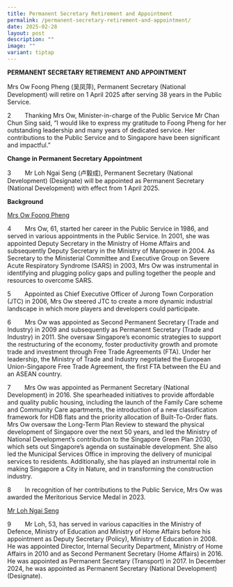 ```yaml
---
title: Permanent Secretary Retirement and Appointment
permalink: /permanent-secretary-retirement-and-appointment/
date: 2025-02-28
layout: post
description: ""
image: ""
variant: tiptap
---
```

<p><strong>PERMANENT SECRETARY RETIREMENT AND APPOINTMENT</strong>
</p>
<p>Mrs Ow Foong Pheng (吴凤萍), Permanent Secretary (National Development) will
retire on 1 April 2025 after serving 38 years in the Public Service.</p>
<p>2&nbsp;&nbsp;&nbsp;&nbsp;&nbsp;&nbsp;&nbsp; Thanking Mrs Ow, Minister-in-charge
of the Public Service Mr Chan Chun Sing said, “I would like to express
my gratitude to Foong Pheng for her outstanding leadership and many years
of dedicated service. Her contributions to the Public Service and to Singapore
have been significant and impactful.”</p>
<p><strong>Change in Permanent Secretary Appointment</strong>
</p>
<p>3&nbsp;&nbsp;&nbsp;&nbsp;&nbsp;&nbsp;&nbsp; Mr Loh Ngai Seng (卢毅成), Permanent
Secretary (National Development) (Designate) will be appointed as Permanent
Secretary (National Development) with effect from 1 April 2025.</p>
<p><strong>Background</strong>
</p>
<p><u>Mrs Ow Foong Pheng</u>
</p>
<p>4&nbsp;&nbsp;&nbsp;&nbsp;&nbsp;&nbsp;&nbsp; Mrs Ow, 61, started her career
in the Public Service in 1986, and served in various appointments in the
Public Service. In 2001, she was appointed Deputy Secretary in the Ministry
of Home Affairs and subsequently Deputy Secretary in the Ministry of Manpower
in 2004. As Secretary to the Ministerial Committee and Executive Group
on Severe Acute Respiratory Syndrome (SARS) in 2003, Mrs Ow was instrumental
in identifying and plugging policy gaps and pulling together the people
and resources to overcome SARS.</p>
<p>5&nbsp;&nbsp;&nbsp;&nbsp;&nbsp;&nbsp;&nbsp; Appointed as Chief Executive
Officer of Jurong Town Corporation (JTC) in 2006, Mrs Ow steered JTC to
create a more dynamic industrial landscape in which more players and developers
could participate.</p>
<p>6&nbsp;&nbsp;&nbsp;&nbsp;&nbsp;&nbsp;&nbsp; Mrs Ow was appointed as Second
Permanent Secretary (Trade and Industry) in 2009 and subsequently as Permanent
Secretary (Trade and Industry) in 2011. She oversaw Singapore’s economic
strategies to support the restructuring of the economy, foster productivity
growth and promote trade and investment through Free Trade Agreements (FTA).
Under her leadership, the Ministry of Trade and Industry negotiated the
European Union-Singapore Free Trade Agreement, the first FTA between the
EU and an ASEAN country.</p>
<p>7&nbsp;&nbsp;&nbsp;&nbsp;&nbsp;&nbsp;&nbsp; Mrs Ow was appointed as Permanent
Secretary (National Development) in 2016. She spearheaded initiatives to
provide affordable and quality public housing, including the launch of
the Family Care scheme and Community Care apartments, the introduction
of a new classification framework for HDB flats and the priority allocation
of Built-To-Order flats. Mrs Ow oversaw the Long-Term Plan Review to steward
the physical development of Singapore over the next 50 years, and led the
Ministry of National Development’s contribution to the Singapore Green
Plan 2030, which sets out Singapore’s agenda on sustainable development.
She also led the Municipal Services Office in improving the delivery of
municipal services to residents. Additionally, she has played an instrumental
role in making Singapore a City in Nature, and in transforming the construction
industry.</p>
<p>8&nbsp;&nbsp;&nbsp;&nbsp;&nbsp;&nbsp;&nbsp; In recognition of her contributions
to the Public Service, Mrs Ow was awarded the Meritorious Service Medal
in 2023.</p>
<p><u>Mr Loh Ngai Seng</u>
</p>
<p>9&nbsp;&nbsp;&nbsp;&nbsp;&nbsp;&nbsp;&nbsp; Mr Loh, 53, has served in
various capacities in the Ministry of Defence, Ministry of Education and
Ministry of Home Affairs before his appointment as Deputy Secretary (Policy),
Ministry of Education in 2008. He was appointed Director, Internal Security
Department, Ministry of Home Affairs in 2010 and as Second Permanent Secretary
(Home Affairs) in 2016. He was appointed as Permanent Secretary (Transport)
in 2017. In December 2024, he was appointed as Permanent Secretary (National
Development) (Designate).</p>